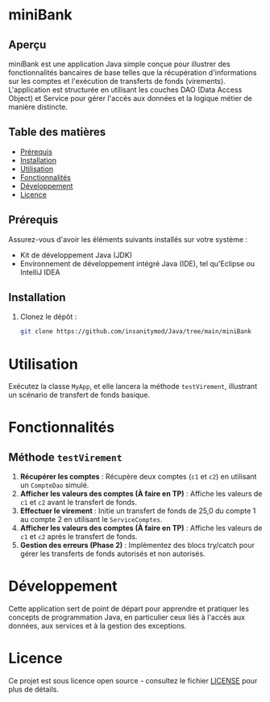 # miniBank

## Aperçu
miniBank est une application Java simple conçue pour illustrer des fonctionnalités bancaires de base telles que la récupération d'informations sur les comptes et l'exécution de transferts de fonds (virements). L'application est structurée en utilisant les couches DAO (Data Access Object) et Service pour gérer l'accès aux données et la logique métier de manière distincte.

## Table des matières
- [Prérequis](#prérequis)
- [Installation](#installation)
- [Utilisation](#utilisation)
- [Fonctionnalités](#fonctionnalités)
- [Développement](#développement)
- [Licence](#licence)

## Prérequis
Assurez-vous d'avoir les éléments suivants installés sur votre système :
- Kit de développement Java (JDK)
- Environnement de développement intégré Java (IDE), tel qu'Eclipse ou IntelliJ IDEA

## Installation
1. Clonez le dépôt :
   ```bash
   git clone https://github.com/insanitymod/Java/tree/main/miniBank
# Utilisation
Exécutez la classe `MyApp`, et elle lancera la méthode `testVirement`, illustrant un scénario de transfert de fonds basique.

# Fonctionnalités
## Méthode `testVirement`
1. **Récupérer les comptes** : Récupère deux comptes (`c1` et `c2`) en utilisant un `CompteDao` simulé.
2. **Afficher les valeurs des comptes (À faire en TP)** : Affiche les valeurs de `c1` et `c2` avant le transfert de fonds.
3. **Effectuer le virement** : Initie un transfert de fonds de 25,0 du compte 1 au compte 2 en utilisant le `ServiceComptes`.
4. **Afficher les valeurs des comptes (À faire en TP)** : Affiche les valeurs de `c1` et `c2` après le transfert de fonds.
5. **Gestion des erreurs (Phase 2)** : Implémentez des blocs try/catch pour gérer les transferts de fonds autorisés et non autorisés.

# Développement
Cette application sert de point de départ pour apprendre et pratiquer les concepts de programmation Java, en particulier ceux liés à l'accès aux données, aux services et à la gestion des exceptions.

# Licence
Ce projet est sous licence open source - consultez le fichier [LICENSE](LICENSE) pour plus de détails.
